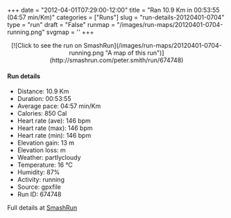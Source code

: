 +++
date = "2012-04-01T07:29:00-12:00"
title = "Ran 10.9 Km in 00:53:55 (04:57 min/Km)"
categories = ["Runs"]
slug = "run-details-20120401-0704"
type = "run"
draft = "False"
runmap = "/images/run-maps/20120401-0704-running.png"
svgmap = '<polyline points="100 41, 100 40, 98 40, 96 42, 96 43, 94 42, 87 49, 83 50, 71 49, 64 50, 57 49, 51 51, 50 52, 49 53, 46 53, 43 53, 41 53, 40 54, 40 54, 33 52, 32 53, 33 54, 28 54, 7 59, 6 59, 7 59, 7 59, 1 48, 0 48, 0 48, 1 48, 0 48, 1 48, 4 50, 5 50, 7 59, 7 58, 28 54, 28 55, 28 54, 31 53, 31 53, 33 54, 31 52, 32 54, 39 55, 42 53, 43 53, 44 53, 45 53, 45 53, 45 53, 45 51, 45 50, 45 50, 40 44, 43 42, 43 42, 46 41">'
+++



<!--more-->

<center>
[![Click to see the run on SmashRun](/images/run-maps/20120401-0704-running.png "A map of this run")](http://smashrun.com/peter.smith/run/674748)
</center>

#### Run details

* Distance: 10.9 Km
* Duration: 00:53:55
* Average pace: 04:57 min/Km
* Calories: 850 Cal
* Heart rate (ave): 146 bpm
* Heart rate (max): 146 bpm
* Heart rate (min): 146 bpm
* Elevation gain: 13 m
* Elevation loss:  m
* Weather: partlycloudy
* Temperature: 16 &deg;C
* Humidity: 87%
* Activity: running
* Source: gpxfile
* Run ID: 674748

Full details at [SmashRun](http://smashrun.com/peter.smith/run/674748)